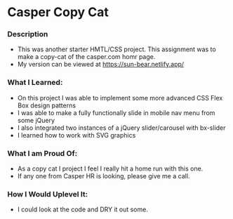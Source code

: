 # Casper Copy Cat

### Description

- This was another starter HMTL/CSS project. This assignment was to make a copy-cat of the casper.com homr page.
- My version can be viewed at https://sun-bear.netlify.app/

### What I Learned:

- On this project I was able to implement some more advanced CSS Flex Box design patterns
- I was able to make a fully functionally slide in mobile nav menu from some jQuery
- I also integrated two instances of a jQuery slider/carousel with bx-slider
- I learned how to work with SVG graphics

### What I am Proud Of:

- As a copy cat I project I feel I really hit a home run with this one. 
- If any one from Casper HR is looking, please give me a call.


### How I Would Uplevel It:

- I could look at the code and DRY it out some.
